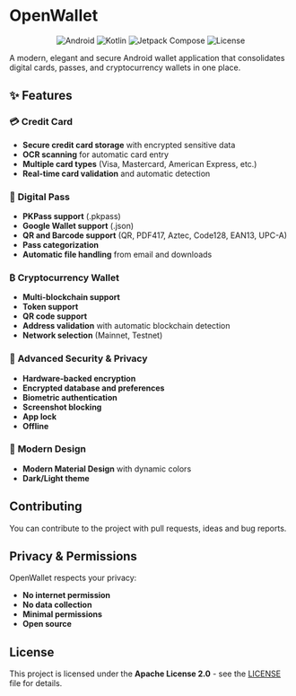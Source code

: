 # OpenWallet

<p align="center">
  <img src="https://img.shields.io/badge/Android-3DDC84?style=for-the-badge&logo=android&logoColor=white" alt="Android">
  <img src="https://img.shields.io/badge/Kotlin-0095D5?style=for-the-badge&logo=kotlin&logoColor=white" alt="Kotlin">
  <img src="https://img.shields.io/badge/Jetpack%20Compose-4285F4?style=for-the-badge&logo=jetpackcompose&logoColor=white" alt="Jetpack Compose">
  <img src="https://img.shields.io/badge/License-Apache%202.0-blue.svg?style=for-the-badge" alt="License">
</p>

A modern, elegant and secure Android wallet application that consolidates digital cards, passes, and cryptocurrency wallets in one place.

## ✨ Features

### 💳 **Credit Card**
- **Secure credit card storage** with encrypted sensitive data
- **OCR scanning** for automatic card entry
- **Multiple card types** (Visa, Mastercard, American Express, etc.)
- **Real-time card validation** and automatic detection

### 🎫 **Digital Pass**
- **PKPass support** (.pkpass)
- **Google Wallet support** (.json)
- **QR and Barcode support** (QR, PDF417, Aztec, Code128, EAN13, UPC-A)
- **Pass categorization**
- **Automatic file handling** from email and downloads

### ₿ **Cryptocurrency Wallet**
- **Multi-blockchain support**
- **Token support**
- **QR code support**
- **Address validation** with automatic blockchain detection
- **Network selection** (Mainnet, Testnet)

### 🔐 **Advanced Security & Privacy**
- **Hardware-backed encryption**
- **Encrypted database and preferences**
- **Biometric authentication** 
- **Screenshot blocking**
- **App lock**
- **Offline**

### 🎨 **Modern Design**
- **Modern Material Design** with dynamic colors
- **Dark/Light theme**


## Contributing

You can contribute to the project with pull requests, ideas and bug reports.


## Privacy & Permissions

OpenWallet respects your privacy:
- **No internet permission**
- **No data collection**
- **Minimal permissions**
- **Open source**

## License

This project is licensed under the **Apache License 2.0** - see the [LICENSE](LICENSE) file for details.

